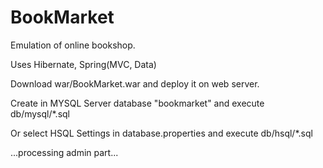 # BookMarket

Emulation of online bookshop.

Uses Hibernate, Spring(MVC, Data)

Download war/BookMarket.war and deploy it on web server.

Create in MYSQL Server database "bookmarket" and execute db/mysql/*.sql

Or select HSQL Settings in database.properties  and execute db/hsql/*.sql

...processing admin part...
